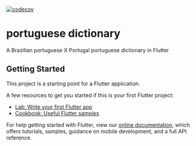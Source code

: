 [![codecov](https://codecov.io/gh/edsondiasalves/flutter-portuguese-dictionary/branch/master/graph/badge.svg)](https://codecov.io/gh/edsondiasalves/flutter-portuguese-dictionary)

# portuguese dictionary

A Brazilian portuguese X Portugal portuguese dictionary in Flutter

## Getting Started

This project is a starting point for a Flutter application.

A few resources to get you started if this is your first Flutter project:

- [Lab: Write your first Flutter app](https://flutter.dev/docs/get-started/codelab)
- [Cookbook: Useful Flutter samples](https://flutter.dev/docs/cookbook)

For help getting started with Flutter, view our
[online documentation](https://flutter.dev/docs), which offers tutorials,
samples, guidance on mobile development, and a full API reference.
